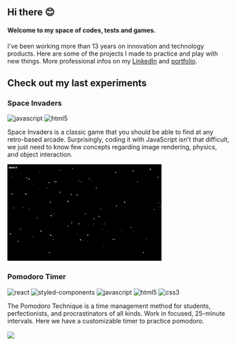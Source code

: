 ## Hi there 😊

#### Welcome to my space of codes, tests and games.

I've been working more than 13 years on innovation and technology products. Here are some of the projects I made to practice and play with new things. More professional infos on my [LinkedIn](https://www.linkedin.com/in/thallesbastos/en) and [portfolio](https://thbastos.com/).

## Check out my last experiments

### Space Invaders
<div style"display: inline_block">
  <img alt="javascript" src="https://img.shields.io/badge/JavaScript-282a36?style=for-the-badge&logo=javascript&logoColor=white" />
  <img alt="html5" src="https://img.shields.io/badge/HTML5-282a36?style=for-the-badge&logo=html5&logoColor=white" />
</div>
<p>Space Invaders is a classic game that you should be able to find at any retro-based arcade. Surprisingly, coding it with JavaScript isn't that difficult, we just need to know few concepts regarding image rendering, physics, and object interaction.</p>
<img aling="center" alt="react" src="https://raw.githubusercontent.com/ThBastos/space-invaders/master/img/playing-2.gif" />

### Pomodoro Timer
<div style"display: inline_block">
  <img aling="center" alt="react" src="https://img.shields.io/badge/React-282a36?style=for-the-badge&logo=react&logoColor=white" />
  <img aling="center" alt="styled-components" src="https://img.shields.io/badge/styled--components-282a36?style=for-the-badge&logo=styled-components&logoColor=white" />
  <img aling="center" alt="javascript" src="https://img.shields.io/badge/JavaScript-282a36?style=for-the-badge&logo=javascript&logoColor=white" />
  <img aling="center" alt="html5" src="https://img.shields.io/badge/HTML5-282a36?style=for-the-badge&logo=html5&logoColor=white" />
  <img aling="center" alt="css3" src="https://img.shields.io/badge/CSS3-282a36?style=for-the-badge&logo=css3&logoColor=white" />
</div>

<p>The Pomodoro Technique is a time management method for students, perfectionists, and procrastinators of all kinds. Work in focused, 25-minute intervals. Here we have a customizable timer to practice pomodoro.</p>
<img align="center" width="350" src="https://diversifica.dev/wp-content/uploads/2022/12/Screen-Shot-2022-12-19-at-13.23.15-1024x561.png">
